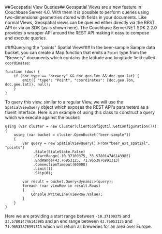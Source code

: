 ##Geospatial View Queries##
Geospatial Views are a new feature in Couchbase Server 4.0. With them it is possible to perform queries using two-dimensional geometries stored with fields in your documents. Like normal Views, Geospatial views can be queried either directly via the REST API or via an SDK (as is shown here). The Couchbase Server.NET SDK 2.2.0 provides a wrapper API around the REST API making it easy to compose and execute queries.

###Querying the "points" Spatial View###
In the beer-sample Sample data bucket, you can create a Map function that emits a `Point` type from the "Brewery" documents which contains the latitude and longitude field called `coordinates`:

    function (doc) {
	    if (doc.type == "brewery" && doc.geo.lon && doc.geo.lat) {
	        emit({ "type": "Point", "coordinates": [doc.geo.lon, doc.geo.lat]}, null);
    	}
    }

To query this view, similar to a regular View, we will use the `SpatialViewQuery` object which exposes the REST API's parameters as a fluent interface. Here is an example of using this class to construct a query which we execute against the bucket:

    using (var cluster = new Cluster(ClientConfigUtil.GetConfiguration()))
    {
        using (var bucket = cluster.OpenBucket("beer-sample"))
        {
            var query = new SpatialViewQuery().From("beer_ext_spatial", "points")
                 .Stale(StaleState.False)
                 .StartRange(-10.37109375, 33.578014746143985)
                 .EndRange(43.76953125, 71.9653876991313)
                 .ConnectionTimeout(60000)
                 .Limit(1)
                 .Skip(0);

            var result = bucket.Query<dynamic>(query);
            foreach (var viewRow in result.Rows)
            {
                Console.WriteLine(viewRow.Value);
            }
        }
    }

Here we are providing a start range between `-10.37109375` and `33.578014746143985` and an end range between `43.76953125` and `71.96533876991313` which will return all breweries for an area over Europe. 